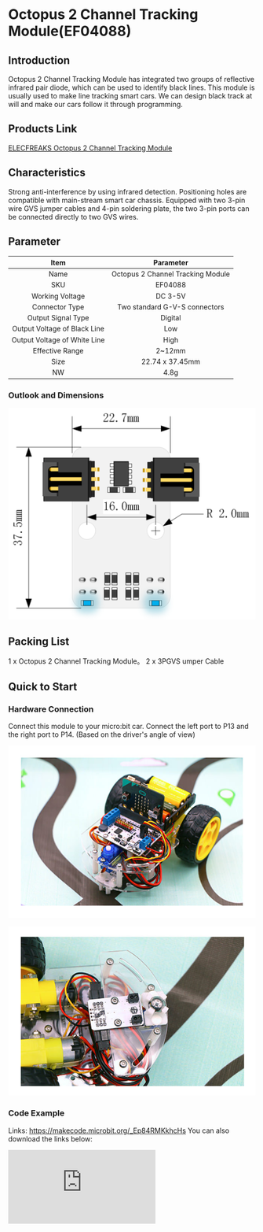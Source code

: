 # Octopus 2 Channel Tracking Module(EF04088)

## Introduction

Octopus 2 Channel Tracking Module has integrated two groups of reflective infrared pair diode, which can be used to identify black lines. This module is usually used to make line tracking smart cars. We can design black track at will and make our cars follow it through programming.

## Products Link

[ELECFREAKS Octopus 2 Channel Tracking Module](https://shop.elecfreaks.com/products/elecfreaks-octopus-2-channel-tracking-module?_pos=1&_sid=236c0a2c7&_ss=r)


## Characteristics

 Strong anti-interference by using infrared detection.
 Positioning holes are compatible with main-stream smart car chassis.
 Equipped with two 3-pin wire GVS jumper cables and 4-pin soldering plate,  the two 3-pin ports can be connected directly to two GVS wires.

## Parameter


Item | Parameter
:-: | :-:
Name|Octopus 2 Channel Tracking Module
SKU|EF04088
Working Voltage|DC 3-5V
Connector Type|Two standard G-V-S connectors
Output Signal Type|Digital
Output Voltage of Black Line|Low
Output Voltage of White Line|High
Effective Range|2~12mm
Size|22.74 x 37.45mm
NW|4.8g

### Outlook and Dimensions
![](./images/u76NzbX.png)

## Packing List

 1 x Octopus 2 Channel Tracking Module。
 2 x 3PGVS umper Cable

## Quick to Start

### Hardware Connection
Connect this module to your micro:bit car.
Connect the left port to P13 and the right port to P14. (Based on the driver's angle of view)

![](./images/iNdkjrq.jpg)

![](./images/Y7tolMD.jpg)

### Code Example
Links: https://makecode.microbit.org/_Ep84RMKkhcHs
You can also download the links below:


<div
    style={{
        position: 'relative',
        paddingBottom: '60%',
        overflow: 'hidden',
    }}
>
    <iframe
        src="https://makecode.microbit.org/_DdAU5d4kMJDh"
        frameborder="0"
        sandbox="allow-popups allow-forms allow-scripts allow-same-origin"
        style={{
            position: 'absolute',
            width: '100%',
            height: '100%',
        }}
    />
</div>

### Result
Place the car on the black line, turn on the switch, then it will move forward along the black line.

## FAQ

